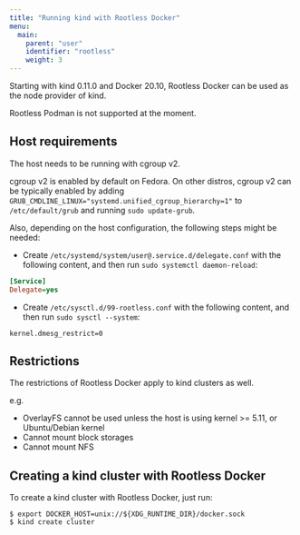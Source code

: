 ```yaml
---
title: "Running kind with Rootless Docker"
menu:
  main:
    parent: "user"
    identifier: "rootless"
    weight: 3
---
```

Starting with kind 0.11.0 and Docker 20.10, Rootless Docker can be used as the node provider of kind.

Rootless Podman is not supported at the moment.

## Host requirements
The host needs to be running with cgroup v2.

cgroup v2 is enabled by default on Fedora.
On other distros, cgroup v2 can be typically enabled by adding `GRUB_CMDLINE_LINUX="systemd.unified_cgroup_hierarchy=1"` to `/etc/default/grub` and
running `sudo update-grub`.

Also, depending on the host configuration, the following steps might be needed:

- Create `/etc/systemd/system/user@.service.d/delegate.conf` with the following content, and then run `sudo systemctl daemon-reload`:
```ini
[Service]
Delegate=yes
```

- Create `/etc/sysctl.d/99-rootless.conf` with the following content, and then run `sudo sysctl --system`:
```
kernel.dmesg_restrict=0
```

## Restrictions

The restrictions of Rootless Docker apply to kind clusters as well.

e.g.
- OverlayFS cannot be used unless the host is using kernel >= 5.11, or Ubuntu/Debian kernel
- Cannot mount block storages
- Cannot mount NFS

## Creating a kind cluster with Rootless Docker

To create a kind cluster with Rootless Docker, just run:
```console
$ export DOCKER_HOST=unix://${XDG_RUNTIME_DIR}/docker.sock
$ kind create cluster
```
